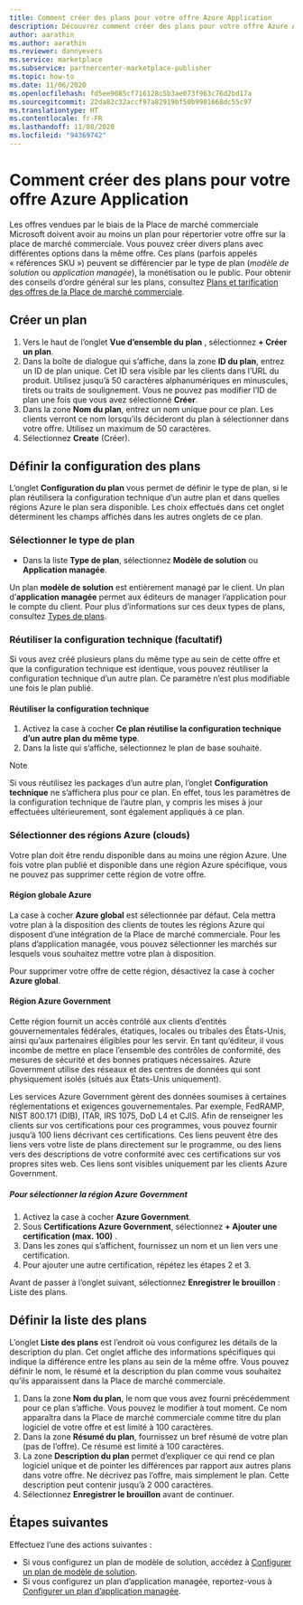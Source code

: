 ```yaml
---
title: Comment créer des plans pour votre offre Azure Application
description: Découvrez comment créer des plans pour votre offre Azure Application dans l’Espace partenaires.
author: aarathin
ms.author: aarathin
ms.reviewer: dannyevers
ms.service: marketplace
ms.subservice: partnercenter-marketplace-publisher
ms.topic: how-to
ms.date: 11/06/2020
ms.openlocfilehash: fd5ee9085cf716128c5b3ae073f963c76d2bd17a
ms.sourcegitcommit: 22da82c32accf97a82919bf50b9901668dc55c97
ms.translationtype: HT
ms.contentlocale: fr-FR
ms.lasthandoff: 11/08/2020
ms.locfileid: "94369742"
---
```

# <a name="how-to-create-plans-for-your-azure-application-offer"></a>Comment créer des plans pour votre offre Azure Application

Les offres vendues par le biais de la Place de marché commerciale Microsoft doivent avoir au moins un plan pour répertorier votre offre sur la place de marché commerciale. Vous pouvez créer divers plans avec différentes options dans la même offre. Ces plans (parfois appelés « références SKU ») peuvent se différencier par le type de plan (_modèle de solution_ ou _application managée_), la monétisation ou le public. Pour obtenir des conseils d’ordre général sur les plans, consultez [Plans et tarification des offres de la Place de marché commerciale](plans-pricing.md).

## <a name="create-a-plan"></a>Créer un plan

1. Vers le haut de l’onglet **Vue d’ensemble du plan** , sélectionnez **+ Créer un plan**.
1. Dans la boîte de dialogue qui s’affiche, dans la zone **ID du plan**, entrez un ID de plan unique. Cet ID sera visible par les clients dans l’URL du produit. Utilisez jusqu’à 50 caractères alphanumériques en minuscules, tirets ou traits de soulignement. Vous ne pouvez pas modifier l’ID de plan une fois que vous avez sélectionné **Créer**.
1. Dans la zone **Nom du plan**, entrez un nom unique pour ce plan. Les clients verront ce nom lorsqu’ils décideront du plan à sélectionner dans votre offre. Utilisez un maximum de 50 caractères.
1. Sélectionnez **Create** (Créer).

## <a name="define-the-plan-setup"></a>Définir la configuration des plans

L’onglet **Configuration du plan** vous permet de définir le type de plan, si le plan réutilisera la configuration technique d’un autre plan et dans quelles régions Azure le plan sera disponible. Les choix effectués dans cet onglet déterminent les champs affichés dans les autres onglets de ce plan.

### <a name="select-the-plan-type"></a>Sélectionner le type de plan

- Dans la liste **Type de plan**, sélectionnez **Modèle de solution** ou **Application managée**.

Un plan **modèle de solution** est entièrement managé par le client. Un plan d’**application managée** permet aux éditeurs de manager l’application pour le compte du client. Pour plus d’informations sur ces deux types de plans, consultez [Types de plans](plan-azure-application-offer.md#types-of-plans).

### <a name="re-use-technical-configuration-optional"></a>Réutiliser la configuration technique (facultatif)

Si vous avez créé plusieurs plans du même type au sein de cette offre et que la configuration technique est identique, vous pouvez réutiliser la configuration technique d’un autre plan. Ce paramètre n’est plus modifiable une fois le plan publié.

#### <a name="to-re-use-technical-configuration"></a>Réutiliser la configuration technique

1. Activez la case à cocher **Ce plan réutilise la configuration technique d’un autre plan du même type**.
1. Dans la liste qui s’affiche, sélectionnez le plan de base souhaité.

> [!NOTE]
> Si vous réutilisez les packages d’un autre plan, l’onglet **Configuration technique** ne s’affichera plus pour ce plan. En effet, tous les paramètres de la configuration technique de l’autre plan, y compris les mises à jour effectuées ultérieurement, sont également appliqués à ce plan.

### <a name="select-azure-regions-clouds"></a>Sélectionner des régions Azure (clouds)

Votre plan doit être rendu disponible dans au moins une région Azure. Une fois votre plan publié et disponible dans une région Azure spécifique, vous ne pouvez pas supprimer cette région de votre offre.

#### <a name="azure-global-region"></a>Région globale Azure

La case à cocher **Azure global** est sélectionnée par défaut. Cela mettra votre plan à la disposition des clients de toutes les régions Azure qui disposent d’une intégration de la Place de marché commerciale. Pour les plans d’application managée, vous pouvez sélectionner les marchés sur lesquels vous souhaitez mettre votre plan à disposition.

Pour supprimer votre offre de cette région, désactivez la case à cocher **Azure global**.

#### <a name="azure-government-region"></a>Région Azure Government

Cette région fournit un accès contrôlé aux clients d’entités gouvernementales fédérales, étatiques, locales ou tribales des États-Unis, ainsi qu’aux partenaires éligibles pour les servir. En tant qu’éditeur, il vous incombe de mettre en place l’ensemble des contrôles de conformité, des mesures de sécurité et des bonnes pratiques nécessaires. Azure Government utilise des réseaux et des centres de données qui sont physiquement isolés (situés aux États-Unis uniquement).

Les services Azure Government gèrent des données soumises à certaines réglementations et exigences gouvernementales. Par exemple, FedRAMP, NIST 800.171 (DIB), ITAR, IRS 1075, DoD L4 et CJIS. Afin de renseigner les clients sur vos certifications pour ces programmes, vous pouvez fournir jusqu’à 100 liens décrivant ces certifications. Ces liens peuvent être des liens vers votre liste de plans directement sur le programme, ou des liens vers des descriptions de votre conformité avec ces certifications sur vos propres sites web. Ces liens sont visibles uniquement par les clients Azure Government.

##### <a name="to-select-the-azure-government-region"></a>Pour sélectionner la région Azure Government

1. Activez la case à cocher **Azure Government**.
1. Sous **Certifications Azure Government**, sélectionnez **+ Ajouter une certification (max. 100)** .
1. Dans les zones qui s’affichent, fournissez un nom et un lien vers une certification.
1. Pour ajouter une autre certification, répétez les étapes 2 et 3.

Avant de passer à l’onglet suivant, sélectionnez **Enregistrer le brouillon** : Liste des plans.

## <a name="define-the-plan-listing"></a>Définir la liste des plans

L’onglet **Liste des plans** est l’endroit où vous configurez les détails de la description du plan. Cet onglet affiche des informations spécifiques qui indique la différence entre les plans au sein de la même offre. Vous pouvez définir le nom, le résumé et la description du plan comme vous souhaitez qu’ils apparaissent dans la Place de marché commerciale.

1. Dans la zone **Nom du plan**, le nom que vous avez fourni précédemment pour ce plan s’affiche. Vous pouvez le modifier à tout moment. Ce nom apparaîtra dans la Place de marché commerciale comme titre du plan logiciel de votre offre et est limité à 100 caractères.
1. Dans la zone **Résumé du plan**, fournissez un bref résumé de votre plan (pas de l’offre). Ce résumé est limité à 100 caractères.
1. La zone **Description du plan** permet d’expliquer ce qui rend ce plan logiciel unique et de pointer les différences par rapport aux autres plans dans votre offre. Ne décrivez pas l’offre, mais simplement le plan. Cette description peut contenir jusqu’à 2 000 caractères.
1. Sélectionnez **Enregistrer le brouillon** avant de continuer.

## <a name="next-steps"></a>Étapes suivantes

Effectuez l’une des actions suivantes :

- Si vous configurez un plan de modèle de solution, accédez à [Configurer un plan de modèle de solution](create-new-azure-apps-offer-solution.md).
- Si vous configurez un plan d’application managée, reportez-vous à [Configurer un plan d’application managée](create-new-azure-apps-offer-managed.md).
